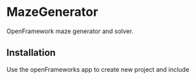 # MazeGenerator

OpenFramework maze generator and solver. 


## Installation 

Use the openFrameworks app to create new project and include 
